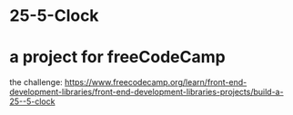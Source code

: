 # 25-5-Clock
# a project for freeCodeCamp
the challenge: https://www.freecodecamp.org/learn/front-end-development-libraries/front-end-development-libraries-projects/build-a-25--5-clock
